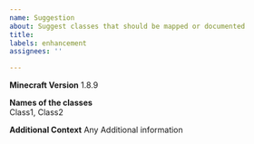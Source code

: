 ```yaml
---
name: Suggestion
about: Suggest classes that should be mapped or documented
title:
labels: enhancement
assignees: ''

---
```


**Minecraft Version**
1.8.9

**Names of the classes**  
Class1, Class2

**Additional Context**
Any Additional information
